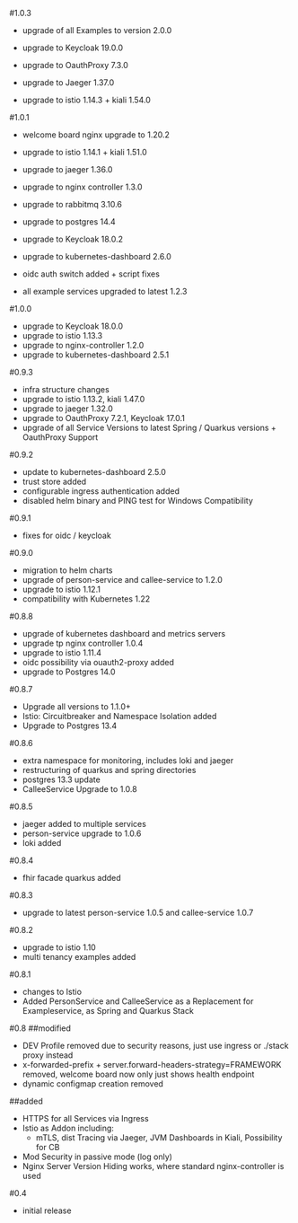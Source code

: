 #1.0.3
- upgrade of all Examples to version 2.0.0

- upgrade to Keycloak 19.0.0
- upgrade to OauthProxy 7.3.0
- upgrade to Jaeger 1.37.0
- upgrade to istio 1.14.3 + kiali 1.54.0

#1.0.1
- welcome board nginx upgrade to 1.20.2
- upgrade to istio 1.14.1 + kiali 1.51.0
- upgrade to jaeger 1.36.0
- upgrade to nginx controller 1.3.0
- upgrade to rabbitmq 3.10.6
- upgrade to postgres 14.4
- upgrade to Keycloak 18.0.2
- upgrade to kubernetes-dashboard 2.6.0
- oidc auth switch added + script fixes

- all example services upgraded to latest 1.2.3

#1.0.0
- upgrade to Keycloak 18.0.0
- upgrade to istio 1.13.3
- upgrade to nginx-controller 1.2.0
- upgrade to kubernetes-dashboard 2.5.1

#0.9.3
- infra structure changes
- upgrade to istio 1.13.2, kiali 1.47.0
- upgrade to jaeger 1.32.0
- upgrade to OauthProxy 7.2.1, Keycloak 17.0.1
- upgrade of all Service Versions to latest Spring / Quarkus versions + OauthProxy Support

#0.9.2
- update to kubernetes-dashboard 2.5.0
- trust store added
- configurable ingress authentication added
- disabled helm binary and PING test for Windows Compatibility

#0.9.1
- fixes for oidc / keycloak

#0.9.0
- migration to helm charts
- upgrade of person-service and callee-service to 1.2.0
- upgrade to istio 1.12.1
- compatibility with Kubernetes 1.22

#0.8.8
- upgrade of kubernetes dashboard and metrics servers
- upgrade tp nginx controller 1.0.4
- upgrade to istio 1.11.4
- oidc possibility via ouauth2-proxy added
- upgrade to Postgres 14.0

#0.8.7
- Upgrade all versions to 1.1.0+
- Istio: Circuitbreaker and Namespace Isolation added
- Upgrade to Postgres 13.4

#0.8.6
- extra namespace for monitoring, includes loki and jaeger
- restructuring of quarkus and spring directories
- postgres 13.3 update
- CalleeService Upgrade to 1.0.8

#0.8.5
- jaeger added to multiple services
- person-service upgrade to 1.0.6
- loki added

#0.8.4
- fhir facade quarkus added

#0.8.3
- upgrade to latest person-service 1.0.5 and callee-service 1.0.7

#0.8.2
- upgrade to istio 1.10
- multi tenancy examples added

#0.8.1
- changes to Istio
- Added PersonService and CalleeService as a Replacement for Exampleservice, as Spring and Quarkus Stack

#0.8
##modified
- DEV Profile removed due to security reasons, just use ingress or ./stack proxy instead
- x-forwarded-prefix + server.forward-headers-strategy=FRAMEWORK removed, welcome board now only just shows health endpoint
- dynamic configmap creation removed

##added
- HTTPS for all Services via Ingress
- Istio as Addon including:
    - mTLS, dist Tracing via Jaeger, JVM Dashboards in Kiali, Possibility for CB
- Mod Security in passive mode (log only)
- Nginx Server Version Hiding works, where standard nginx-controller is used

#0.4
- initial release